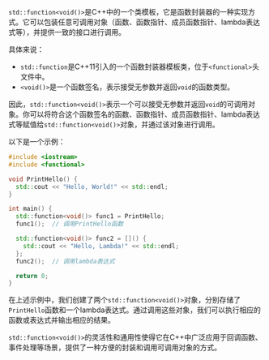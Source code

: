 `std::function<void()>`是C++中的一个类模板，它是函数封装器的一种实现方式。它可以包装任意可调用对象（函数、函数指针、成员函数指针、lambda表达式等），并提供一致的接口进行调用。

具体来说：

- `std::function`是C++11引入的一个函数封装器模板类，位于`<functional>`头文件中。
- `<void()>`是一个函数签名，表示接受无参数并返回`void`的函数类型。

因此，`std::function<void()>`表示一个可以接受无参数并返回`void`的可调用对象。你可以将符合这个函数签名的函数、函数指针、成员函数指针、lambda表达式等赋值给`std::function<void()>`对象，并通过该对象进行调用。

以下是一个示例：

```cpp
#include <iostream>
#include <functional>

void PrintHello() {
  std::cout << "Hello, World!" << std::endl;
}

int main() {
  std::function<void()> func1 = PrintHello;
  func1();  // 调用PrintHello函数

  std::function<void()> func2 = []() {
    std::cout << "Hello, Lambda!" << std::endl;
  };
  func2();  // 调用lambda表达式

  return 0;
}
```

在上述示例中，我们创建了两个`std::function<void()>`对象，分别存储了`PrintHello`函数和一个lambda表达式。通过调用这些对象，我们可以执行相应的函数或表达式并输出相应的结果。

`std::function<void()>`的灵活性和通用性使得它在C++中广泛应用于回调函数、事件处理等场景，提供了一种方便的封装和调用可调用对象的方式。